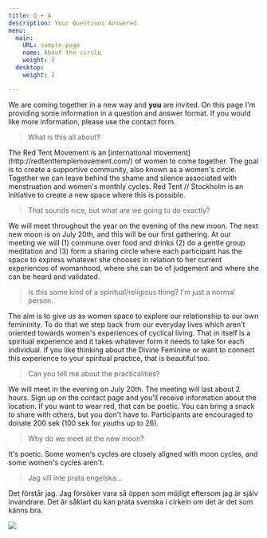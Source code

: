 ```yaml
---
title: Q + A
description: Your Questions Answered
menu:
  main:
    URL: sample-page
    name: About the circle
    weight: 3
  desktop:
    weight: 2

---
```

<p>We are coming together in a new way and <b>you</b> are invited. On this page I'm providing some information in a question and answer format. If you would like more information, please use the contact form. </p>

<blockquote class="wp-block-quote"> <p> What is this all about? </p> </blockquote>

<p> The Red Tent Movement is an [international movement](http://redtenttemplemovement.com/) of women to come together. The goal is to create a supportive community, also known as a women's circle. Together we can leave behind the shame and silence associated with menstruation and women's monthly cycles. Red Tent // Stockholm is an initiative to create a new space where this is possible. </p>

<blockquote class="wp-block-quote"> <p> That sounds nice, but what are we going to do exactly? </p> </blockquote>

<p> We will meet throughout the year on the evening of the new moon. The next new moon is on July 20th, and this will be our first gathering. At our meeting we will (1) commune over food and drinks (2) do a gentle group meditation and (3) form a sharing circle where each participant has the space to express whatever she chooses in relation to her current experiences of womanhood, where she can be of judgement and where she can be heard and validated. </p>

<blockquote class="wp-block-quote"> <p> Is this some kind of a spiritual/religious thing? I'm just a normal person. </p> </blockquote>

<p> The aim is to give us as women space to explore our relationship to our own femininity. To do that we step back from our everyday lives which aren't oriented towards women's experiences of cyclical living. That in itself is a spiritual experience and it takes whatever form it needs to take for each individual. If you like thinking about the Divine Feminine or want to connect this experience to your spiritual practice, that is beautiful too. </p>

<blockquote class="wp-block-quote"> <p> Can you tell me about the practicalities? </p> </blockquote>

<p> We will meet in the evening on July 20th. The meeting will last about 2 hours. Sign up on the contact page and you'll receive information about the location. If you want to wear red, that can be poetic. You can bring a snack to share with others, but you don't have to. Participants are encouraged to donate 200 sek (100 sek for youths up to 26). </p>

<blockquote class="wp-block-quote"> <p> Why do we meet at the new moon? </p> </blockquote>

<p> It's poetic. Some women's cycles are closely aligned with moon cycles, and some women's cycles aren't. </p>

<blockquote class="wp-block-quote"> <p> Jag vill inte prata engelska... </p> </blockquote>

<p> Det förstår jag. Jag försöker vara så öppen som möjligt eftersom jag är själv invandrare. Det är såklart du kan prata svenska i cirkeln om det är det som känns bra. </p>

![](images/2020-three-quarters-3.png)